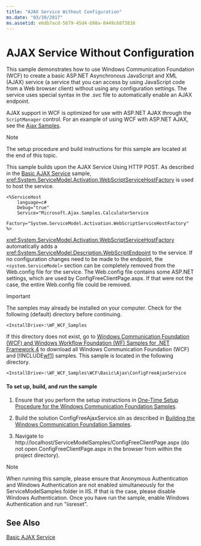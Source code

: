 ```yaml
---
title: "AJAX Service Without Configuration"
ms.date: "03/30/2017"
ms.assetid: e6db7acd-5679-45d4-b98a-8449c6873838
---
```

# AJAX Service Without Configuration
This sample demonstrates how to use Windows Communication Foundation (WCF) to create a basic ASP.NET Asynchronous JavaScript and XML (AJAX) service (a service that you can access by using JavaScript code from a Web browser client) without using any configuration settings. The service uses special syntax in the .svc file to automatically enable an AJAX endpoint.  
  
 AJAX support in WCF is optimized for use with ASP.NET AJAX through the `ScriptManager` control. For an example of using WCF with ASP.NET AJAX, see the [Ajax Samples](http://msdn.microsoft.com/library/f3fa45b3-44d5-4926-8cc4-a13c30a3bf3e).  
  
> [!NOTE]
>  The setup procedure and build instructions for this sample are located at the end of this topic.  
  
 This sample builds upon the AJAX Service Using HTTP POST. As described in the [Basic AJAX Service](../../../../docs/framework/wcf/samples/basic-ajax-service.md) sample, <xref:System.ServiceModel.Activation.WebScriptServiceHostFactory> is used to host the service.  

```svc
<%ServiceHost  
    language=c#  
    Debug="true"  
    Service="Microsoft.Ajax.Samples.CalculatorService  
    Factory="System.ServiceModel.Activation.WebScriptServiceHostFactory"  
%>  
```

 <xref:System.ServiceModel.Activation.WebScriptServiceHostFactory> automatically adds a <xref:System.ServiceModel.Description.WebScriptEndpoint> to the service. If no configuration changes need to be made to the endpoint, the `<system.ServiceModel>` section can be completely removed from the Web.config file for the service. The Web.config file contains some ASP.NET settings, which are used by ConfigFreeClientPage.aspx. If that were not the case, the entire Web.config file could be removed.  
  
> [!IMPORTANT]
>  The samples may already be installed on your computer. Check for the following (default) directory before continuing.  
>   
>  `<InstallDrive>:\WF_WCF_Samples`  
>   
>  If this directory does not exist, go to [Windows Communication Foundation (WCF) and Windows Workflow Foundation (WF) Samples for .NET Framework 4](http://go.microsoft.com/fwlink/?LinkId=150780) to download all Windows Communication Foundation (WCF) and [!INCLUDE[wf1](../../../../includes/wf1-md.md)] samples. This sample is located in the following directory.  
>   
>  `<InstallDrive>:\WF_WCF_Samples\WCF\Basic\Ajax\ConfigFreeAjaxService`  
  
#### To set up, build, and run the sample  
  
1.  Ensure that you perform the setup instructions in [One-Time Setup Procedure for the Windows Communication Foundation Samples](../../../../docs/framework/wcf/samples/one-time-setup-procedure-for-the-wcf-samples.md).  
  
2.  Build the solution ConfigFreeAjaxService.sln as described in [Building the Windows Communication Foundation Samples](../../../../docs/framework/wcf/samples/building-the-samples.md).  
  
3.  Navigate to http://localhost/ServiceModelSamples/ConfigFreeClientPage.aspx (do not open ConfigFreeClientPage.aspx in the browser from within the project directory).  
  
> [!NOTE]
>  When running this sample, please ensure that Anonymous Authentication and Windows Authentication are not enabled simultaneously for the ServiceModelSamples folder in IIS. If that is the case, please disable Windows Authentication. Once you have run the sample, enable Windows Authentication and run "iisreset".  
  
## See Also  
 [Basic AJAX Service](../../../../docs/framework/wcf/samples/basic-ajax-service.md)
